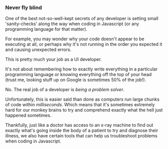 ### Never fly blind

One of the best not-so-well-kept secrets of any developer is setting small 'sanity-checks' along the way when coding in Javascript (or any programming language for that matter).

For example, you may wonder why your code doesn't appear to be executing at all, or perhaps why it's not running in the order you expected it and causing unexpected errors.

This is pretty much your job as a UI developer.

It's not about remembering how to exactly write everything in a particular programming language or knowing everything off the top of your head (trust me, looking stuff up on Google is sometimes 50% of the job!).

No. The real job of a developer is *being a problem solver*. 

Unfortunately, this is easier said than done as computers run large chunks of code within *milliseconds*. Which means that it's sometimes extremely hard for our monkey brains to try and comprehend exactly what the hell just happened sometimes.

Thankfully, just like a doctor has access to an x-ray machine to find out exactly what's going inside the body of a patient to try and diagnose their illness, we also have certain tools that can help us troubleshoot problems when coding in Javascript. 

